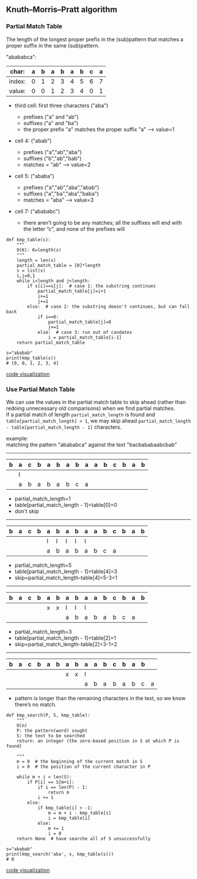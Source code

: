 ## Knuth–Morris–Pratt algorithm  


### Partial Match Table
The length of the longest proper prefix in the (sub)pattern that matches a proper suffix in the same (sub)pattern.  

"abababca":

char:  | a | b | a | b | a | b | c | a |
-------|---|---|---|---|---|---|---|---|
index: | 0 | 1 | 2 | 3 | 4 | 5 | 6 | 7 | 
value: | 0 | 0 | 1 | 2 | 3 | 4 | 0 | 1 |


- third cell: first three characters ("aba")  
    + prefixes ("a" and "ab")  
    + suffixes ("a" and "ba")  
    + the proper prefix "a" matches the proper suffix "a" --> value=1  

- cell 4: ("abab")  
    + prefixes ("a","ab","aba")  
    + suffixes ("b","ab","bab")  
    + matches = "ab" --> value=2  

- cell 5: ("ababa")  
    + prefixes ("a","ab","aba","abab")  
    + suffixes ("a","ba","aba","baba")  
    + matches = "aba" --> value=3  

- cell 7: ("abababc")  
    + there aren’t going to be any matches; all the suffixes will end with the letter “c”, and none of the prefixes will  

```
def kmp_table(s):   
    """
    O(K): K=length(s) 
    """
    length = len(s)
    partial_match_table = [0]*length
    s = list(s)
    i,j=0,1
    while i<length and j<length:
        if s[i]==s[j]:  # case 1: the substring continues  
            partial_match_table[j]=i+1
            i+=1
            j+=1
        else:  # case 2: the substring doesn't continues, but can fall back
            if i==0:
                partial_match_table[j]=0
                j+=1
            else:  # case 3: run out of candates
                i = partial_match_table[i-1]
    return partial_match_table

s="ababab"
print(kmp_table(s))
# [0, 0, 1, 2, 3, 4]
```
[code visualization](http://pythontutor.com/composingprograms.html#code=def%20kmp_table%28s%29%3A%20%20%20%0A%20%20%20%20length%20%3D%20len%28s%29%0A%20%20%20%20partial_match_table%20%3D%20%5B0%5D*length%0A%20%20%20%20s%20%3D%20list%28s%29%0A%20%20%20%20i,j%3D0,1%0A%20%20%20%20while%20i%3Clength%20and%20j%3Clength%3A%0A%20%20%20%20%20%20%20%20if%20s%5Bi%5D%3D%3Ds%5Bj%5D%3A%0A%20%20%20%20%20%20%20%20%20%20%20%20partial_match_table%5Bj%5D%3Di%2B1%0A%20%20%20%20%20%20%20%20%20%20%20%20i%2B%3D1%0A%20%20%20%20%20%20%20%20%20%20%20%20j%2B%3D1%0A%20%20%20%20%20%20%20%20else%3A%0A%20%20%20%20%20%20%20%20%20%20%20%20if%20i%3D%3D0%3A%0A%20%20%20%20%20%20%20%20%20%20%20%20%20%20%20%20partial_match_table%5Bj%5D%3D0%0A%20%20%20%20%20%20%20%20%20%20%20%20%20%20%20%20j%2B%3D1%0A%20%20%20%20%20%20%20%20%20%20%20%20else%3A%0A%20%20%20%20%20%20%20%20%20%20%20%20%20%20%20%20i%20%3D%20partial_match_table%5Bi-1%5D%0A%20%20%20%20return%20partial_match_table%0A%0As%3D%22ababab%22%0Aprint%28kmp_table%28s%29%29&cumulative=true&curInstr=36&mode=display&origin=composingprograms.js&py=3&rawInputLstJSON=%5B%5D)  

### Use Partial Match Table
We can use the values in the partial match table to skip ahead (rather than redoing unnecessary old comparisons) when we find partial matches.  
If a partial match of length ```partial_match_length``` is found and ```table[partial_match_length] > 1```, we may skip ahead ```partial_match_length - table[partial_match_length - 1]``` characters.  

example:  
matching the pattern "abababca" against the text "bacbababaabcbab"  

-------------------------------------------------------------------------------------  
  
| b | a | c | b | a | b | a | b | a | a | b | c | b | a | b |
|---|---|---|---|---|---|---|---|---|---|---|---|---|---|---|
|   | l |   |   |   |   |   |   |   |   |   |   |   |   |   |
|   | a | b | a | b | a | b | c | a |   |   |   |   |   |   |
 
- partial_match_length=1   
- table[partial_match_length - 1]=table[0]=0  
- don't skip  

-------------------------------------------------------------------------------------  
    
| b | a | c | b | a | b | a | b | a | a | b | c | b | a | b |
|---|---|---|---|---|---|---|---|---|---|---|---|---|---|---|
|   |   |   |   | l | l | l | l | l |   |   |   |   |   |   |
|   |   |   |   | a | b | a | b | a | b | c | a |   |   |   |
    
- partial_match_length=5  
- table[partial_match_length - 1]=table[4]=3  
- skip=partial_match_length-table[4]=5-3=1  

-------------------------------------------------------------------------------------
      
| b | a | c | b | a | b | a | b | a | a | b | c | b | a | b |
|---|---|---|---|---|---|---|---|---|---|---|---|---|---|---|
|   |   |   |   | x | x | l | l | l |   |   |   |   |   |   |
|   |   |   |   |   |   | a | b | a | b | a | b | c | a |   |
      
- partial_match_length=3  
- table[partial_match_length - 1]=table[2]=1  
- skip=partial_match_length-table[2]=3-1=2  

-------------------------------------------------------------------------------------  
        
| b | a | c | b | a | b | a | b | a | a | b | c | b | a | b |   |
|---|---|---|---|---|---|---|---|---|---|---|---|---|---|---|---|
|   |   |   |   |   |   | x | x | l |   |   |   |   |   |   |   |
|   |   |   |   |   |   |   |   | a | b | a | b | a | b | c | a |
        
- pattern is longer than the remaining characters in the text, so we know there’s no match.  

```
def kmp_search(P, S, kmp_table):
    """
    O(n)
    P: the pattern(word) sought
    S: the text to be searched
    return: an integer (the zero-based position in S at which P is found)

    """
    m = 0  # the beginning of the current match in S
    i = 0  # the position of the current character in P
    
    while m + i < len(S):
        if P[i] == S[m+i]:
            if i == len(P) - 1:
                return m
            i += 1
        else:
            if kmp_table[i] > -1:
                m = m + i - kmp_table[i]
                i = kmp_table[i]
            else:
                m += 1
                i = 0
    return None  # have searche all of S unsuccessfully
    
s="ababab"
print(kmp_search('aba', s, kmp_table(s)))
# 0 
```      
[code visualization](http://pythontutor.com/composingprograms.html#code=def%20kmp_table%28s%29%3A%20%20%20%0A%20%20%20%20length%20%3D%20len%28s%29%0A%20%20%20%20partial_match_table%20%3D%20%5B0%5D*length%0A%20%20%20%20s%20%3D%20list%28s%29%0A%20%20%20%20i,j%3D0,1%0A%20%20%20%20while%20i%3Clength%20and%20j%3Clength%3A%0A%20%20%20%20%20%20%20%20if%20s%5Bi%5D%3D%3Ds%5Bj%5D%3A%0A%20%20%20%20%20%20%20%20%20%20%20%20partial_match_table%5Bj%5D%3Di%2B1%0A%20%20%20%20%20%20%20%20%20%20%20%20i%2B%3D1%0A%20%20%20%20%20%20%20%20%20%20%20%20j%2B%3D1%0A%20%20%20%20%20%20%20%20else%3A%0A%20%20%20%20%20%20%20%20%20%20%20%20if%20i%3D%3D0%3A%0A%20%20%20%20%20%20%20%20%20%20%20%20%20%20%20%20partial_match_table%5Bj%5D%3D0%0A%20%20%20%20%20%20%20%20%20%20%20%20%20%20%20%20j%2B%3D1%0A%20%20%20%20%20%20%20%20%20%20%20%20else%3A%0A%20%20%20%20%20%20%20%20%20%20%20%20%20%20%20%20i%20%3D%20partial_match_table%5Bi-1%5D%0A%20%20%20%20return%20partial_match_table%0A%0Adef%20kmp_search%28P,%20S,%20kmp_table%29%3A%0A%20%20%20%20%22%22%22%0A%20%20%20%20O%28n%29%0A%20%20%20%20P%3A%20the%20pattern%28word%29%20sought%0A%20%20%20%20S%3A%20the%20text%20to%20be%20searched%0A%20%20%20%20return%3A%20an%20integer%20%28the%20zero-based%20position%20in%20S%20at%20which%20P%20is%20found%29%0A%0A%20%20%20%20%22%22%22%0A%20%20%20%20m%20%3D%200%20%20%23%20the%20beginning%20of%20the%20current%20match%20in%20S%0A%20%20%20%20i%20%3D%200%20%20%23%20the%20position%20of%20the%20current%20character%20in%20P%0A%20%20%20%20%0A%20%20%20%20while%20m%20%2B%20i%20%3C%20len%28S%29%3A%0A%20%20%20%20%20%20%20%20if%20P%5Bi%5D%20%3D%3D%20S%5Bm%2Bi%5D%3A%0A%20%20%20%20%20%20%20%20%20%20%20%20if%20i%20%3D%3D%20len%28P%29%20-%201%3A%0A%20%20%20%20%20%20%20%20%20%20%20%20%20%20%20%20return%20m%0A%20%20%20%20%20%20%20%20%20%20%20%20i%20%2B%3D%201%0A%20%20%20%20%20%20%20%20else%3A%0A%20%20%20%20%20%20%20%20%20%20%20%20if%20kmp_table%5Bi%5D%20%3E%20-1%3A%0A%20%20%20%20%20%20%20%20%20%20%20%20%20%20%20%20m%20%3D%20m%20%2B%20i%20-%20kmp_table%5Bi%5D%0A%20%20%20%20%20%20%20%20%20%20%20%20%20%20%20%20i%20%3D%20kmp_table%5Bi%5D%0A%20%20%20%20%20%20%20%20%20%20%20%20else%3A%0A%20%20%20%20%20%20%20%20%20%20%20%20%20%20%20%20m%20%2B%3D%201%0A%20%20%20%20%20%20%20%20%20%20%20%20%20%20%20%20i%20%3D%200%0A%20%20%20%20return%20None%20%20%23%20have%20searche%20all%20of%20S%20unsuccessfully%0A%20%20%20%20%0As%3D%22ababab%22%0Aprint%28kmp_search%28'aba',%20s,%20kmp_table%28s%29%29%29&cumulative=true&curInstr=0&mode=display&origin=composingprograms.js&py=3&rawInputLstJSON=%5B%5D)